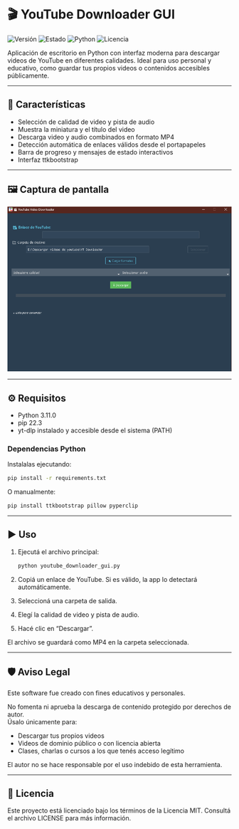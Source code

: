 # 🎬 YouTube Downloader GUI

![Versión](https://img.shields.io/github/v/release/msaldivar-dev/youtube-downloader-gui)
![Estado](https://img.shields.io/badge/status-activo-brightgreen.svg)
![Python](https://img.shields.io/badge/python-3.11-blue.svg)
![Licencia](https://img.shields.io/badge/license-MIT-purple.svg)

Aplicación de escritorio en Python con interfaz moderna para descargar videos de YouTube en diferentes calidades. Ideal para uso personal y educativo, como guardar tus propios videos o contenidos accesibles públicamente.

---

## 🚀 Características

- Selección de calidad de video y pista de audio
- Muestra la miniatura y el título del video
- Descarga video y audio combinados en formato MP4
- Detección automática de enlaces válidos desde el portapapeles
- Barra de progreso y mensajes de estado interactivos
- Interfaz ttkbootstrap

---

## 🖼️ Captura de pantalla

![screenshot](screenshot.png)

---

## ⚙️ Requisitos

- Python 3.11.0
- pip 22.3
- yt-dlp instalado y accesible desde el sistema (PATH)

### Dependencias Python

Instalalas ejecutando:

```bash
pip install -r requirements.txt
```

O manualmente:

```bash
pip install ttkbootstrap pillow pyperclip
```

---

## ▶️ Uso

1. Ejecutá el archivo principal:

   ```bash
   python youtube_downloader_gui.py
   ```

2. Copiá un enlace de YouTube. Si es válido, la app lo detectará automáticamente.
3. Seleccioná una carpeta de salida.
4. Elegí la calidad de video y pista de audio.
5. Hacé clic en “Descargar”.

El archivo se guardará como MP4 en la carpeta seleccionada.

---

## 🛡️ Aviso Legal

Este software fue creado con fines educativos y personales.

No fomenta ni aprueba la descarga de contenido protegido por derechos de autor.  
Úsalo únicamente para:

- Descargar tus propios videos
- Videos de dominio público o con licencia abierta
- Clases, charlas o cursos a los que tenés acceso legítimo

El autor no se hace responsable por el uso indebido de esta herramienta.

---

## 📄 Licencia

Este proyecto está licenciado bajo los términos de la Licencia MIT. Consultá el archivo LICENSE para más información.
